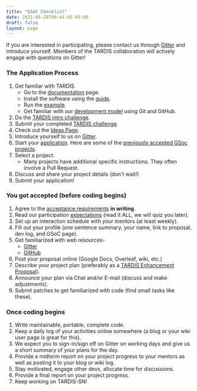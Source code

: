 ```yaml
---
title: "GSoC Checklist"
date: 2021-05-28T09:44:45-05:00
draft: false
layout: page
---
```


If you are interested in participating, please contact us through [Gitter](https://gitter.im/tardis-sn/gsoc) and introduce yourself. Members of the TARDIS collaboration will actively engage with questions on Gitter!

### The Application Process

1. Get familiar with TARDIS
   - Go to the [documentation](https://tardis-sn.github.io/tardis/) page.
   - Install the software using the [guide](https://tardis-sn.github.io/tardis/installation.html).
   - Run the [example](https://tardis-sn.github.io/tardis/quickstart.html).
   - Get familiar with our [development model](https://tardis-sn.github.io/tardis/contributing/development/index.html) using Git and GitHub.
2. Do the [TARDIS intro challenge](https://colab.research.google.com/drive/1ojC-CbdvhsnNum9DHxY-JUqlGiZGotDP?usp=sharing).
3. Submit your completed [TARDIS challenge](https://forms.gle/ov1f71qogP36qLMc7).
4. Check out the [Ideas Page](../ideas).
5. Introduce yourself to us on [Gitter](https://gitter.im/tardis-sn/gsoc).
6. Start your [application](https://tardis-sn.github.io/summer_of_code/other_requirements#application-guidelines). Here are some of the [previously accepted GSoc projects](https://tardis-sn.github.io/summer_of_code/gsoc_home#previously-accepted-gSoc-projects).
7. Select a project.
   - Many projects have additional specific instructions. They often involve a Pull Request.
8. Discuss and share your project details (don't wait!)
9. Submit your application!

### You got accepted (before coding begins)

1. Agree to the [acceptance requirements](https://tardis-sn.github.io/summer_of_code/other_requirements#participation-requirements) **in writing**.
2. Read our participation [expectations](https://tardis-sn.github.io/summer_of_code/other_requirements#participation-expectations) (read it ALL, we will quiz you later).
3. Set up an interaction schedule with your mentors (at least weekly).
4. Fill out your profile (one sentence summary, your name, link to proposal, dev log, and GSoC page).
5. Get familiarized with web resources-
   - [Gitter](https://gitter.im/tardis-sn/gsoc)
   - [GitHub](https://github.com/tardis-sn/tardis)
6. Post your proposal online (Google Docs, Overleaf, wiki, etc.)
7. Describe your project plan (preferably as a [TARDIS Enhancement Proposal](https://github.com/tardis-sn/tep)).
8. Announce your plan via Chat and/or E-mail (discuss and make adjustments).
9. Submit patches to get familiarized with code (find small tasks like these).

### Once coding begins

1. Write maintainable, portable, complete code.
2. Keep a daily log of your activities online somewhere (a blog or your wiki user page is great for this).
3. We expect you to sign-in/sign off on Gitter on working days and give us a short summary of your plans for the day.
4. Provide a midterm report on your project progress to your mentors as well as posting it to your blog or wiki log.
5. Stay motivated, engage other devs, allocate time for discussions.
6. Provide a final report on your project progress.
7. Keep working on TARDIS-SN!
